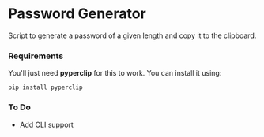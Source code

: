 # Password Generator
Script to generate a password of a given length and copy it to the clipboard.

### Requirements
You'll just need **pyperclip** for this to work. You can install it using:

`pip install pyperclip`

### To Do
* Add CLI support
